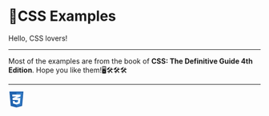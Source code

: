 # 🌈CSS Examples
Hello, CSS lovers!

-----------------------------------------------------------------------------------------------------------------------
Most of the examples are from the book of **CSS: The Definitive Guide 4th Edition**.
Hope you like them!🖥️🛠️🛠️🛠️

-----------------------------------------------------------------

<?xml version="1.0" ?><!DOCTYPE svg  PUBLIC '-//W3C//DTD SVG 1.0//EN'  'http://www.w3.org/TR/2001/REC-SVG-20010904/DTD/svg10.dtd'><svg enable-background="new 0 0 32 32" height="32px" id="Layer_1" version="1.0" viewBox="0 0 32 32" width="32px" xml:space="preserve" xmlns="http://www.w3.org/2000/svg" xmlns:xlink="http://www.w3.org/1999/xlink"><g><polygon fill="#1F62AE" points="27.377,28.889 16.001,32 4.625,28.889 2,0 30.002,0  "/><polygon fill="#347DC6" points="16,2 16,29.75 25.232,27.008 27.688,2  "/><polygon fill="#FFFFFF" points="24.363,6 7.607,6 8,10 16,10 8.25,12.99 8.619,17 19.502,17 19.158,21 16,21.99 12.861,20.984    12.533,19 8.803,19 9.262,23.987 16,25.99 22.728,23.986 23.719,12.99 16.026,12.99 24,10  "/></g><g/><g/><g/><g/><g/><g/></svg>
